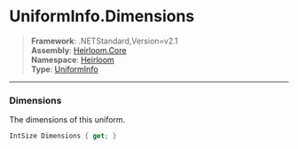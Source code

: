 # UniformInfo.Dimensions

> **Framework**: .NETStandard,Version=v2.1  
> **Assembly**: [Heirloom.Core][0]  
> **Namespace**: [Heirloom][0]  
> **Type**: [UniformInfo][1]

--------------------------------------------------------------------------------

### Dimensions

The dimensions of this uniform.

```cs
IntSize Dimensions { get; }
```

[0]: ../Heirloom.Core.md
[1]: Heirloom.UniformInfo.md
